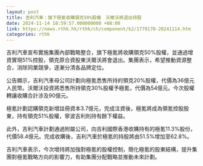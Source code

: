 ```yaml
---
layout: post
title: 吉利汽車：旗下極氪收購領克50%股權　沃爾沃將退出持股
date: 2024-11-14 18:59:57.000000000 +08:00
link: https://news.rthk.hk/rthk/ch/component/k2/1779170-20241114.htm
categories: rthk
---
```


吉利汽車宣布實施集團內部戰略整合，旗下極氪將收購領克50%股權，並通過增資實現51%控股，領克原合資股東沃爾沃將會退出。集團表示，希望推動資源整合，消除同業競爭，逐漸分清各品牌定位。

公告顯示，吉利汽車母公司計劃向極氪悉售所持的領克20%股權，代價為36億元人民幣。沃爾沃投資將悉售所持領克30%股權予極氪，代價為54億元。今次股權轉讓收購合計涉及90億元。

極氪計劃認購領克新增註冊資本3.7億元，完成注資後，極氪將成為領氪控股股東，持有領克51%股權，寧波吉利則持有餘下權益。

此外，吉利汽車計劃通過附屬公司，向吉利國際香港收購持有的極氪11.3%股份，代價58.4億元。完成收購後，吉利汽車於極氪的持股將由51.5%增加至62.8%。

吉利汽車表示，今次增持將加強對極氪的股權控制，簡化極氪的股東結構，提升集團對極氪戰略方向的影響力，有助集團分配戰略並推動未來計劃。
